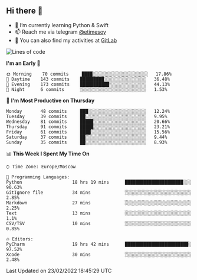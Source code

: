 ## Hi there 👋
- 🌱 I’m currently learning Python & Swift
- 📫 Reach me via telegram [@etimesoy](https://t.me/etimesoy/)
- 🦊 You can also find my activities at [GitLab](https://gitlab.com/etimesoy)

<!--START_SECTION:waka-->
![Lines of code](https://img.shields.io/badge/From%20Hello%20World%20I%27ve%20Written-182%20Thousand%20lines%20of%20code-blue)

**I'm an Early 🐤** 

```text
🌞 Morning    70 commits     ████░░░░░░░░░░░░░░░░░░░░░   17.86% 
🌆 Daytime    143 commits    █████████░░░░░░░░░░░░░░░░   36.48% 
🌃 Evening    173 commits    ███████████░░░░░░░░░░░░░░   44.13% 
🌙 Night      6 commits      ░░░░░░░░░░░░░░░░░░░░░░░░░   1.53%

```
📅 **I'm Most Productive on Thursday** 

```text
Monday       48 commits     ███░░░░░░░░░░░░░░░░░░░░░░   12.24% 
Tuesday      39 commits     ██░░░░░░░░░░░░░░░░░░░░░░░   9.95% 
Wednesday    81 commits     █████░░░░░░░░░░░░░░░░░░░░   20.66% 
Thursday     91 commits     █████░░░░░░░░░░░░░░░░░░░░   23.21% 
Friday       61 commits     ████░░░░░░░░░░░░░░░░░░░░░   15.56% 
Saturday     37 commits     ██░░░░░░░░░░░░░░░░░░░░░░░   9.44% 
Sunday       35 commits     ██░░░░░░░░░░░░░░░░░░░░░░░   8.93%

```


📊 **This Week I Spent My Time On** 

```text
⌚︎ Time Zone: Europe/Moscow

💬 Programming Languages: 
Python                   18 hrs 19 mins      ██████████████████████░░░   90.63% 
GitIgnore file           34 mins             ░░░░░░░░░░░░░░░░░░░░░░░░░   2.85% 
Markdown                 27 mins             ░░░░░░░░░░░░░░░░░░░░░░░░░   2.25% 
Text                     13 mins             ░░░░░░░░░░░░░░░░░░░░░░░░░   1.1% 
CSV/TSV                  10 mins             ░░░░░░░░░░░░░░░░░░░░░░░░░   0.85%

🔥 Editors: 
PyCharm                  19 hrs 42 mins      ████████████████████████░   97.52% 
Xcode                    30 mins             ░░░░░░░░░░░░░░░░░░░░░░░░░   2.48%

```


 Last Updated on 23/02/2022 18:45:29 UTC
<!--END_SECTION:waka-->
